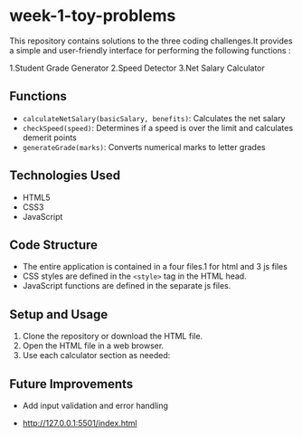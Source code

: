 # week-1-toy-problems
This repository contains solutions to the three coding challenges.It provides a simple and user-friendly interface for performing the following functions :

1.Student Grade Generator
2.Speed Detector
3.Net Salary Calculator

## Functions

- `calculateNetSalary(basicSalary, benefits)`: Calculates the net salary
- `checkSpeed(speed)`: Determines if a speed is over the limit and calculates demerit points
- `generateGrade(marks)`: Converts numerical marks to letter grades

## Technologies Used

- HTML5
- CSS3
- JavaScript 

## Code Structure

- The entire application is contained in a four files.1 for html and 3 js files
- CSS styles are defined in the `<style>` tag in the HTML head.
- JavaScript functions are defined in the separate js files.



## Setup and Usage

1. Clone the repository or download the HTML file.
2. Open the HTML file in a web browser.
3. Use each calculator section as needed:

## Future Improvements

- Add input validation and error handling

- http://127.0.0.1:5501/index.html
